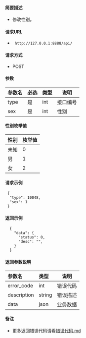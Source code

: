 
#### 简要描述

- 修改性别。

#### 请求URL
- ` http://127.0.0.1:8888/api/`
  
#### 请求方式
- POST 

#### 参数

| 参数名  | 必选 | 类型  | 说明   |   
|:-----|:---|:----|------|   
| type | 是  | int | 接口编号 |   
| sex  | 是  | int | 性别   |   

#### 性别枚举值

| 性别 | 枚举值 |   
|:---|:----|   
| 未知 | 0   |   
| 男  | 1   |   
| 女  | 2   |   

#### 请求示例

```
 {
  "type": 10048,
  "sex": 1
 } 
```

#### 返回示例 

``` 
  {
    "data": {
      "status": 0,
      "desc": "",
    }
  }
```

#### 返回参数说明 

| 参数名         | 类型     | 说明   |   
|:------------|:-------|------|   
| error_code  | int    | 错误代码 |   
| description | string | 错误描述 |   
| data        | json   | 业务数据 |   

#### 备注 

- 更多返回错误代码请看[错误代码.md](../错误代码.md)






